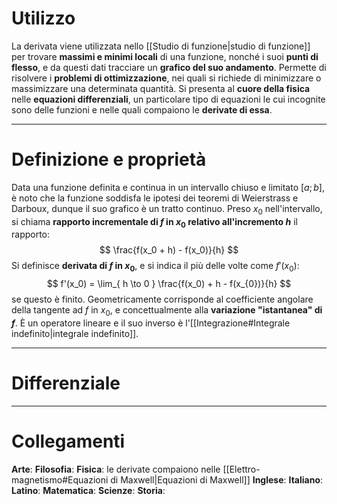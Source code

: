 # Utilizzo
La derivata viene utilizzata nello [[Studio di funzione|studio di funzione]] per trovare **massimi e minimi locali** di una funzione, nonché i suoi **punti di flesso**, e da questi dati tracciare un **grafico del suo andamento**.
Permette di risolvere i **problemi di ottimizzazione**, nei quali si richiede di minimizzare o massimizzare una determinata quantità.
Si presenta al **cuore della fisica** nelle **equazioni differenziali**, un particolare tipo di equazioni le cui incognite sono delle funzioni e nelle quali compaiono le **derivate di essa**.

---
# Definizione e proprietà
Data una funzione definita e continua in un intervallo chiuso e limitato $[a;b]$, è noto che la funzione soddisfa le ipotesi dei teoremi di Weierstrass e Darboux, dunque il suo grafico è un tratto continuo.
Preso $x_0$ nell'intervallo, si chiama **rapporto incrementale di $f$ in $x_0$ relativo all'incremento $h$** il rapporto:
$$
\frac{f(x_0 + h) - f(x_0)}{h}
$$
Si definisce **derivata di $f$ in $x_0$**, e si indica il più delle volte come $f'(x_{0})$: 
$$
f'(x_0) = \lim_{ h \to 0 } \frac{f(x_0) + h - f(x_{0})}{h}
$$
se questo è finito. Geometricamente corrisponde al coefficiente angolare della tangente ad $f$ in $x_{0}$, e concettualmente alla **variazione "istantanea" di $f$**.
È un operatore lineare e il suo inverso è l'[[Integrazione#Integrale indefinito|integrale indefinito]].

---
# Differenziale


---
# Collegamenti
**Arte**:
**Filosofia**:
**Fisica**: le derivate compaiono nelle [[Elettro-magnetismo#Equazioni di Maxwell|Equazioni di Maxwell]]
**Inglese**:
**Italiano**:
**Latino**:
**Matematica**:
**Scienze**:
**Storia**:
